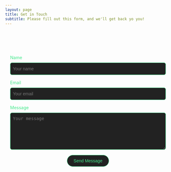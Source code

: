 ```yaml
---
layout: page
title: Get in Touch
subtitle: Please fill out this form, and we'll get back yo you!
---
```


<style>
.contact-section {
  width: 100%;
  max-width: 40rem;
  margin-left: auto;
  margin-right: auto;
  padding: 3rem 1rem;
}

.contact-intro > * + * {
  margin-top: 1rem;
}

.contact-title {
  font-size: 1.875rem;
  line-height: 2.25rem;
  font-weight: 700;
  color: #44E88C
}

.contact-description {
  color: #44E88C;
}

.form-group-container {
  display: grid;
  gap: 1rem;
  margin-top: 2rem;
}

.form-group {
  display: flex;
  flex-direction: column;
}

.form-label {
  margin-bottom: 0.5rem;
  color: #44E88C;
}

.form-input,
.form-textarea {
  padding: 0.5rem;
  border: 1px solid #44E88C;
  background-color: #222222;
  color: white;
  display: flex;
  height: 2.5rem;
  width: 100%;
  border-radius: 0.375rem;
  font-size: 0.875rem;
  line-height: 1.25rem;
}

.form-input:placeholder,
.form-textarea:focus-visible {
  color: grey;
}

.form-input:focus-visible,
.form-textarea:focus-visible {
  outline: 2px solid #2563eb;
  outline-offset: 2px;
}

.form-textarea {
  min-height: 120px;
}
.border-button {
    background: #222222;
    padding: 10px 20px;
    border-radius: 25px;
    border: 1px solid #44E88C;
    color: #44E88C;
    font-weight: 500;
    font-size: 14px;
}
.border-button:hover {
    background: #44E88C;
    padding: 10px 20px;
    border-radius: 25px;
    border: 1px solid #44E88C;
    color: #000000;
    font-weight: 500;
    font-size: 14px;
}
</style>

<script>
    window.onload = function() {
        // Reset the form fields when the page loads
        document.getElementById("form").reset();
    };
</script>

<section class="contact-section">

  <form class="contact-form" action="https://api.web3forms.com/submit" method="POST">
    <input type="hidden" name="access_key" value="d3bee2f3-1516-44e3-b80d-f3c3e75bbf34" />
    <input type="hidden" name="subject" value="New Contact Form Submission from Web3Forms" />
    <input type="hidden" name="from_name" value="My Website" />
    <input type="hidden" name="redirect" value="https://nanobytesecurity.com/thanks">
    <div class="form-group-container">
      <div class="form-group">
        <label for="name" class="form-label">Name</label>
        <input id="name" name="name" class="form-input" placeholder="Your name" type="text" />
      </div>
      <div class="form-group">
        <label for="email" class="form-label">Email</label>
        <input id="email" name="email" class="form-input" placeholder="Your email" type="email" />
      </div>
      <div class="form-group">
        <label for="message" class="form-label">Message</label>
        <textarea class="form-textarea" id="message" name="message" placeholder="Your message"></textarea>
      </div>
    </div>
    <br><center><button class="border-button" type="submit">Send Message</button></center>
  </form>
</section>
